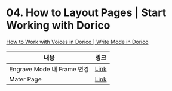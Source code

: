 # 04. How to Layout Pages | Start Working with Dorico

[How to Work with Voices in Dorico | Write Mode in Dorico](https://youtu.be/IKBU7z0gAVo)

| 내용                       | 링크                                      |
| -------------------------- | ----------------------------------------- |
| Engrave Mode 내 Frame 변경 | [Link](https://youtu.be/SxNY15vT7dQ?t=10) |
| Mater Page                 | [Link](https://youtu.be/SxNY15vT7dQ?t=64) |



## 